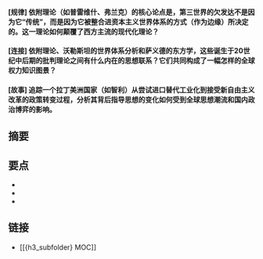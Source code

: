#### [规律] 依附理论（如普雷维什、弗兰克）的核心论点是，第三世界的欠发达不是因为它“传统”，而是因为它被整合进资本主义世界体系的方式（作为边缘）所决定的。这一理论如何颠覆了西方主流的现代化理论？


#### [连接] 依附理论、沃勒斯坦的世界体系分析和萨义德的东方学，这些诞生于20世纪中后期的批判理论之间有什么内在的思想联系？它们共同构成了一幅怎样的全球权力知识图景？


#### [故事] 追踪一个拉丁美洲国家（如智利）从尝试进口替代工业化到接受新自由主义改革的政策转变过程，分析其背后指导思想的变化如何受到全球思想潮流和国内政治博弈的影响。


## 摘要


## 要点

- 
- 
- 

## 链接

- [[{h3_subfolder} MOC]]
